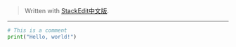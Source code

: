 


> Written with [StackEdit中文版](https://stackedit.cn/).

---

```python
# This is a comment
print("Hello, world!")
```


<!--stackedit_data:
eyJoaXN0b3J5IjpbMjE3OTc2MDQ4LC0xNzExNzE3NTUsLTk3MT
k2NjczN119
-->